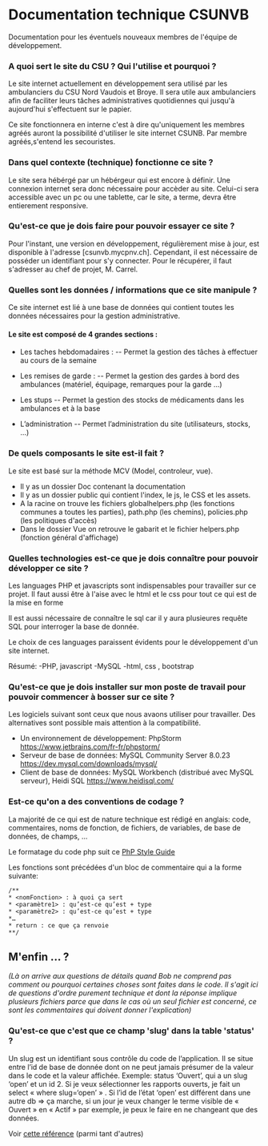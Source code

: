 # Documentation technique CSUNVB

Documentation pour les éventuels nouveaux membres de l'équipe de développement. 

### A quoi sert le site du CSU ? Qui l'utilise et pourquoi ?

Le site internet actuellement en développement sera utilisé par les ambulanciers du CSU Nord Vaudois et Broye.
Il sera utile aux ambulanciers afin de faciliter leurs tâches administratives quotidiennes qui jusqu'à aujourd'hui s'effectuent sur le papier.

Ce site fonctionnera en interne c'est à dire qu'uniquement les membres agréés auront la possibilité d'utiliser le site internet CSUNB. Par membre agréés,s'entend les secouristes.

### Dans quel contexte (technique) fonctionne ce site ?

Le site sera hébérgé par un hébérgeur qui est encore à définir. Une connexion internet sera donc nécessaire pour accèder au site. Celui-ci sera accessible avec un pc ou une tablette, car le site, a terme, devra être entierement responsive.

### Qu'est-ce que je dois faire pour pouvoir essayer ce site ?

Pour l'instant, une version en développement, régulièrement mise à jour,  est disponible à l'adresse [csunvb.mycpnv.ch]. Cependant, il est nécessaire de posséder un identifiant pour s'y connecter. Pour le récupérer, il faut s'adresser au chef de projet, M. Carrel.

### Quelles sont les données / informations que ce site manipule ?

Ce site internet est lié à une base de données qui contient toutes les données nécessaires pour la gestion administrative.
#### Le site est composé de 4 grandes sections :

- Les taches hebdomadaires :
-- Permet la gestion des tâches à effectuer au cours de la semaine


- Les remises de garde : 
-- Permet la gestion des gardes à bord des ambulances (matériel, équipage, remarques pour la garde ...)


- Les stups
-- Permet la gestion des stocks de médicaments dans les ambulances et à la base

- L’administration
-- Permet l’administration du site (utilisateurs, stocks, …)


### De quels composants le site est-il fait ? 

Le site est basé sur la méthode MCV (Model, controleur, vue).
- Il y as un dossier Doc contenant la documentation
- Il y as un dossier public qui contient l'index, le js, le CSS et les assets.
- A la racine on trouve les fichiers globalhelpers.php (les fonctions communes a toutes les parties), path.php (les chemins), policies.php (les politiques d'accès)
- Dans le dossier Vue on retrouve le gabarit et le fichier helpers.php (fonction général d'affichage)

### Quelles technologies est-ce que je dois connaître pour pouvoir développer ce site ? 

Les languages PHP et javascripts sont indispensables pour travailler sur ce projet.
Il faut aussi être à l'aise avec le html et le css pour tout ce qui est de la mise en forme

Il est aussi nécessaire de connaître le sql car il y aura plusieures requête SQL pour interroger la base de donnée.

Le choix de ces languages paraissent évidents pour le développement d'un site internet.

Résumé:
-PHP, javascript
-MySQL
-html, css , bootstrap




### Qu'est-ce que je dois installer sur mon poste de travail pour pouvoir commencer à bosser sur ce site ?
Les logiciels suivant sont ceux que nous avaons utiliser pour travailler. Des alternatives sont possible mais attention à la compatibilité.


- Un environnement de développement: PhpStorm https://www.jetbrains.com/fr-fr/phpstorm/
- Serveur de base de données: MySQL Community Server 8.0.23 https://dev.mysql.com/downloads/mysql/
- Client de base de données: MySQL Workbench (distribué avec MySQL serveur), Heidi SQL https://www.heidisql.com/

### Est-ce qu'on a des conventions de codage ?

La majorité de ce qui est de nature technique est rédigé en anglais: code, commentaires, noms de fonction, de fichiers, de variables, de base de données, de champs, ...

Le formatage du code php suit ce [PhP Style Guide](https://gist.github.com/ryansechrest/8138375)

Les fonctions sont précédées d'un bloc de commentaire qui a la forme suivante:

```
/**
* <nomFonction> : à quoi ça sert
* <paramètre1> : qu’est-ce qu’est + type
* <paramètre2> : qu’est-ce qu’est + type
*…
* return : ce que ça renvoie
**/
```

## M'enfin ... ?

_(Là on arrive aux questions de détails quand Bob ne comprend pas comment ou pourquoi certaines choses sont faites dans le code.
Il s'agit ici de questions d'ordre purement technique et dont la réponse implique plusieurs fichiers parce que dans le cas où un seul fichier est concerné, ce sont les commentaires qui doivent donner l'explication)_

### Qu'est-ce que c'est que ce champ 'slug' dans la table 'status' ?

Un slug est un identifiant sous contrôle du code de l’application. Il se situe entre l’id de base de donnée dont on ne peut jamais présumer de la valeur dans le code et la valeur affichée. Exemple: status ‘Ouvert’, qui a un slug ‘open’ et un id 2. Si je veux sélectionner les rapports ouverts, je fait un select « where slug=‘open’ » . Si l’id de l’état ‘open’ est différent dans une autre db => ça marche, si un jour je veux changer le terme visible de « Ouvert » en « Actif » par exemple, je peux le faire en ne changeant que des données. 

Voir [cette référence](https://medium.com/dailyjs/web-developer-playbook-slug-a6dcbe06c284) (parmi tant d'autres)


